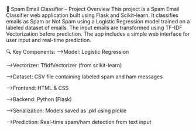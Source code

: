 📧 Spam Email Classifier – Project Overview
This project is a Spam Email Classifier web application built using Flask and Scikit-learn. It classifies emails as Spam or Not Spam using a Logistic Regression model trained on a labeled dataset of emails. The input emails are transformed using TF-IDF Vectorization before prediction. The app includes a simple web interface for user input and real-time prediction.

🔍 Key Components:
-->Model: Logistic Regression

-->Vectorizer: TfidfVectorizer (from scikit-learn)

-->Dataset: CSV file containing labeled spam and ham messages

-->Frontend: HTML & CSS

-->Backend: Python (Flask)

-->Serialization: Models saved as .pkl using pickle

-->Prediction: Real-time spam/ham detection from text input
